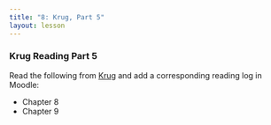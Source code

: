 ```yaml
---
title: "8: Krug, Part 5"
layout: lesson
---
```

### Krug Reading Part 5

Read the following from [Krug](krug) and add a corresponding reading log in Moodle:

* Chapter 8
* Chapter 9

[krug]: http://re.philschanely.com/krug